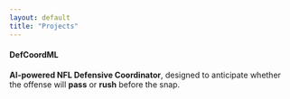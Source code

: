 ```yaml
---
layout: default
title: "Projects"
---
```


#### DefCoordML
**AI-powered NFL Defensive Coordinator**, designed to anticipate whether the offense will **pass** or **rush** before the snap.
